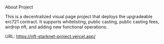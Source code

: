 About Project

This is a decentralized visual page project that deploys the upgradeable erc721 contract. It supports whitelisting, public casting, public casting fees, airdrop nft, and adding new functional operations.

URL: https://nft-starknet-project.vercel.app/
